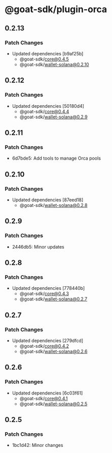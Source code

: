 # @goat-sdk/plugin-orca

## 0.2.13

### Patch Changes

- Updated dependencies [b9af25b]
  - @goat-sdk/core@0.4.5
  - @goat-sdk/wallet-solana@0.2.10

## 0.2.12

### Patch Changes

- Updated dependencies [50180d4]
  - @goat-sdk/core@0.4.4
  - @goat-sdk/wallet-solana@0.2.9

## 0.2.11

### Patch Changes

- 6d7bde5: Add tools to manage Orca pools

## 0.2.10

### Patch Changes

- Updated dependencies [87eed18]
  - @goat-sdk/wallet-solana@0.2.8

## 0.2.9

### Patch Changes

- 2446db5: Minor updates

## 0.2.8

### Patch Changes

- Updated dependencies [778440b]
  - @goat-sdk/core@0.4.3
  - @goat-sdk/wallet-solana@0.2.7

## 0.2.7

### Patch Changes

- Updated dependencies [279dfcd]
  - @goat-sdk/core@0.4.2
  - @goat-sdk/wallet-solana@0.2.6

## 0.2.6

### Patch Changes

- Updated dependencies [6c03f61]
  - @goat-sdk/core@0.4.1
  - @goat-sdk/wallet-solana@0.2.5

## 0.2.5

### Patch Changes

- 1bc1d42: Minor changes
